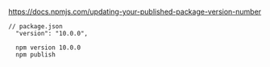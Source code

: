 https://docs.npmjs.com/updating-your-published-package-version-number

```
// package.json
  "version": "10.0.0",
```

```shell
  npm version 10.0.0
  npm publish
```